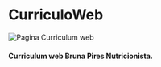 # CurriculoWeb
![Pagina Curriculum web](https://user-images.githubusercontent.com/106245486/203193727-fbb11b9a-cdef-4b0b-a45c-6fa856141d6d.png)

#### Curriculum web Bruna Pires Nutricionista.
